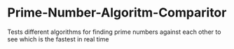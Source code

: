 # Prime-Number-Algoritm-Comparitor
Tests different algorithms for finding prime numbers against each other to see which is the fastest in real time
